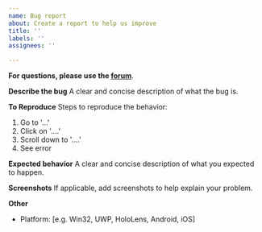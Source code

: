 ```yaml
---
name: Bug report
about: Create a report to help us improve
title: ''
labels: ''
assignees: ''

---
```


**For questions, please use the [forum](https://forum.babylonjs.com)**.

**Describe the bug**
A clear and concise description of what the bug is.

**To Reproduce**
Steps to reproduce the behavior:
1. Go to '...'
2. Click on '....'
3. Scroll down to '....'
4. See error

**Expected behavior**
A clear and concise description of what you expected to happen.

**Screenshots**
If applicable, add screenshots to help explain your problem.

**Other**
 - Platform: [e.g. Win32, UWP, HoloLens, Android, iOS]
